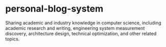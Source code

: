 # personal-blog-system
Sharing academic and industry knowledge in computer science, including academic research and writing, engineering system measurement discovery, architecture design, technical optimization, and other related topics.
